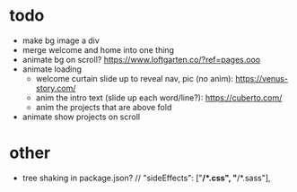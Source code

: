 # todo
- make bg image a div
- merge welcome and home into one thing
- animate bg on scroll? https://www.loftgarten.co/?ref=pages.ooo
- animate loading
  - welcome curtain slide up to reveal nav, pic (no anim): https://venus-story.com/
  - anim the intro text (slide up each word/line?): https://cuberto.com/
  - anim the projects that are above fold
- animate show projects on scroll


# other
- tree shaking in package.json?
  // "sideEffects": ["**/*.css", "**/*.sass"],

